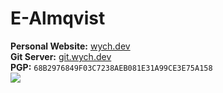 <h1>E-Almqvist</h1>
<strong>Personal Website:</strong> <a href="https://wych.dev" target="_blank">wych.dev</a><br>
<strong>Git Server:</strong> <a href="https://git.wych.dev" target="_blank">git.wych.dev</a><br>
<strong>PGP:</strong> <code>68B2976849F03C7238AEB081E31A99CE3E75A158</code><br>

<img src="https://github-readme-stats.vercel.app/api/top-langs/?username=E-Almqvist&theme=dark&exclude_repo=hsf,prog1,ewm,portfolio-website,almtech.se,startpage,st,dmenu,dwmblocks&layout=compact&hide_border=true&langs_count=8&hide=html,css,slim,scss,sass,shell,vim%20script,makefile,cmake">
